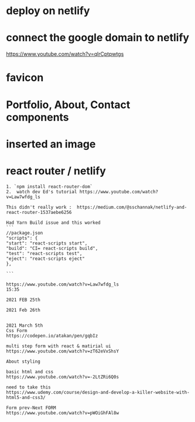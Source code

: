 # deploy on netlify 

# connect the google domain to netlify
https://www.youtube.com/watch?v=qlrCptpwtgs

# favicon

# Portfolio, About, Contact components

# inserted an image

# react router / netlify 

    1. `npm install react-router-dom`
    2.  watch dev Ed's tutorial https://www.youtube.com/watch?v=Law7wfdg_ls

    This didn't really work :  https://medium.com/@sschannak/netlify-and-react-router-1537aebe6256

    Had Yarn Build issue and this worked
    ```
    //package.json
    "scripts": {
    "start": "react-scripts start",
    "build": "CI= react-scripts build",
    "test": "react-scripts test",
    "eject": "react-scripts eject"
    },

    ```

    https://www.youtube.com/watch?v=Law7wfdg_ls
    15:35

    2021 FEB 25th 

    2021 Feb 26th
    

    2021 March 5th
    Css Form
    https://codepen.io/atakan/pen/gqbIz

    multi step form with react & matirial ui
    https://www.youtube.com/watch?v=zT62eVxShsY

    About styling 

    basic html and css
    https://www.youtube.com/watch?v=-2LtZRi6Q0s

    need to take this 
    https://www.udemy.com/course/design-and-develop-a-killer-website-with-html5-and-css3/

    Form prev-Next FORM
    https://www.youtube.com/watch?v=pWOiGhFAl8w

    